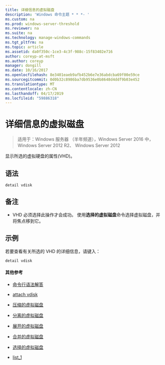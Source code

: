 ```yaml
---
title: 详细信息的虚拟磁盘
description: 'Windows 命令主题 * * *- '
ms.custom: na
ms.prod: windows-server-threshold
ms.reviewer: na
ms.suite: na
ms.technology: manage-windows-commands
ms.tgt_pltfrm: na
ms.topic: article
ms.assetid: da0f350c-1ce3-4c3f-988c-15f83402e716
author: coreyp-at-msft
ms.author: coreyp
manager: dongill
ms.date: 10/16/2017
ms.openlocfilehash: 8e3401eaeb9afb452b6e7e36abdcba69f00e59ce
ms.sourcegitcommit: 0d0b32c8986ba7db9536e0b8648d4ddf9b03e452
ms.translationtype: MT
ms.contentlocale: zh-CN
ms.lasthandoff: 04/17/2019
ms.locfileid: "59886318"
---
```

# <a name="detail-vdisk"></a>详细信息的虚拟磁盘

>适用于：Windows 服务器 （半年频道），Windows Server 2016 中，Windows Server 2012 R2、 Windows Server 2012

显示所选的虚拟硬盘的属性\(VHD\)。  
  
## <a name="syntax"></a>语法  
  
```  
detail vdisk  
```  
  
## <a name="remarks"></a>备注  
  
-   VHD 必须选择此操作才会成功。 使用**选择的虚拟磁盘**命令选择虚拟磁盘，并将焦点移到它。  
  
## <a name="BKMK_examples"></a>示例  
若要查看有关所选的 VHD 的详细信息，请键入：  
  
```  
detail vdisk  
```  
  
#### <a name="additional-references"></a>其他参考  
  
-   [命令行语法解答](command-line-syntax-key.md)  
  
-   [attach vdisk](attach-vdisk.md)  
  
-   [压缩的虚拟磁盘](compact-vdisk.md)  
  
  
  
-   [分离的虚拟磁盘](detach-vdisk.md)  
  
-   [展开的虚拟磁盘](expand-vdisk.md)  
  
-   [合并的虚拟磁盘](merge-vdisk.md)  
  
-   [选择的虚拟磁盘](select-vdisk.md)  
  
-   [list_1](list_1.md)  
  

